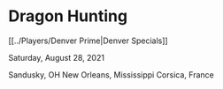 # Dragon Hunting
[[../Players/Denver Prime|Denver Specials]]

Saturday, August 28, 2021

Sandusky, OH
New Orleans, Mississippi
Corsica, France